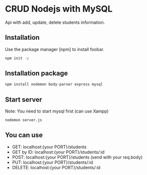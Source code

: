 # CRUD Nodejs with MySQL

Api with add, update, delete students information.

## Installation

Use the package manager [npm] to install foobar.

```bash
npm init -y
```

## Installation package

```bash
npm install nodemon body-parser express mysql
```

## Start server

Note: You need to start mysql first (can use Xampp)

```bash
nodemon server.js
```

## You can use

- GET:       localhost:{your PORT}/students
- GET by ID: localhost:{your PORT}/students/:id
- POST:      localhost:{your PORT}/students (send with your req.body)
- PUT:       localhost:{your PORT}/students/:id
- DELETE:    localhost:{your PORT}/students/:id